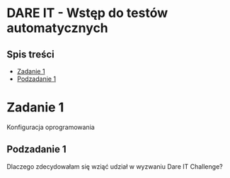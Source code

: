 # DARE IT - Wstęp do testów automatycznych
## Spis treści
* [Zadanie 1](#zadanie-1)
* [Podzadanie 1](#podzadanie-1)
# Zadanie 1 
Konfiguracja oprogramowania
## Podzadanie 1
Dlaczego zdecydowałam się wziąć udział w wyzwaniu Dare IT Challenge?

